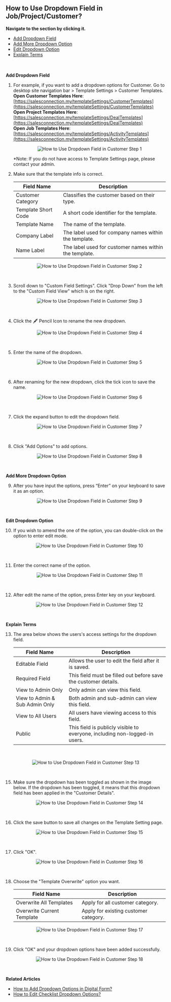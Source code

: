 ## How to Use Dropdown Field in Job/Project/Customer?

**Navigate to the section by clicking it.**<br>

- [Add Dropdown Field](#section1)<br>
- [Add More Dropdown Option](#section2)<br>
- [Edit Dropdown Option](#section3)<br>
- [Explain Terms](#section4)
<br><br><br>

**Add Dropdown Field**

   <a id="section1"></a>
1. For example, if you want to add a dropdown options for Customer. Go to desktop site navigation bar > Template Settings > Customer Templates.<br>
   **Open Customer Templates Here**: [https://salesconnection.my/templateSettings/CustomerTemplates](https://salesconnection.my/templateSettings/CustomerTemplates)<br>
   **Open Project Templates Here**: [https://salesconnection.my/templateSettings/DealTemplates](https://salesconnection.my/templateSettings/DealTemplates)<br>
   **Open Job Templates Here**: [https://salesconnection.my/templateSettings/ActivityTemplates](https://salesconnection.my/templateSettings/ActivityTemplates)<br>

   <p align="center">
     <img src="img/How_to_Use_Dropdown_Field_in_Customer_Step_1.png" alt="How to Use Dropdown Field in Customer Step 1">
   </p>

   *Note: If you do not have access to Template Settings page, please contact your admin.

2. Make sure that the template info is correct.<br>
   
    | Field Name| Description |
    |-------|---------|
    | Customer Category | Classifies the customer based on their type. |
    | Template Short Code | A short code identifier for the template. |
    | Template Name | The name of the template. |
    | Company Label| The label used for company names within the template. |
    | Name Label | The label used for customer names within the template. |
   
   <p align="center">
     <img src="img/How_to_Use_Dropdown_Field_in_Customer_Step_2.png" alt="How to Use Dropdown Field in Customer Step 2">
   </p><br>

3. Scroll down to "Custom Field Settings". Click "Drop Down" from the left to the "Custom Field View" which is on the right.<br>

   <p align="center">
     <img src="img/How_to_Use_Dropdown_Field_in_Customer_Step_3.png" alt="How to Use Dropdown Field in Customer Step 3">
   </p><br>
   
4. Click the 🖋️ Pencil Icon to rename the new dropdown.<br>

   <p align="center">
     <img src="img/How_to_Use_Dropdown_Field_in_Customer_Step_4.png" alt="How to Use Dropdown Field in Customer Step 4">
   </p><br>
  
5. Enter the name of the dropdown.<br>

   <p align="center">
     <img src="img/How_to_Use_Dropdown_Field_in_Customer_Step_5.png" alt="How to Use Dropdown Field in Customer Step 5">
   </p><br>

6. After renaming for the new dropdown, click the tick icon to save the name.<br>

   <p align="center">
     <img src="img/How_to_Use_Dropdown_Field_in_Customer_Step_6.png" alt="How to Use Dropdown Field in Customer Step 6">
   </p><br>
  
7. Click the expand button to edit the dropdown field.<br>

   <p align="center">
     <img src="img/How_to_Use_Dropdown_Field_in_Customer_Step_7.png" alt="How to Use Dropdown Field in Customer Step 7">
   </p><br>
  
8. Click "Add Options" to add options.<br>

   <p align="center">
     <img src="img/How_to_Use_Dropdown_Field_in_Customer_Step_8.png" alt="How to Use Dropdown Field in Customer Step 8">
   </p><br>
  
    <a id="section2"></a>

**Add More Dropdown Option**

9. After you have input the options, press “Enter” on your keyboard to save it as an option.<br>

   <p align="center">
     <img src="img/How_to_Use_Dropdown_Field_in_Customer_Step_9.png" alt="How to Use Dropdown Field in Customer Step 9">
   </p><br>
   
    <a id="section3"></a>

**Edit Dropdown Option**

10. If you wish to amend the one of the option, you can double-click on the option to enter edit mode.

    <p align="center">
      <img src="img/How_to_Use_Dropdown_Field_in_Customer_Step_10.png" alt="How to Use Dropdown Field in Customer Step 10">
    </p><br>

11. Enter the correct name of the option.

    <p align="center">
      <img src="img/How_to_Use_Dropdown_Field_in_Customer_Step_11.png" alt="How to Use Dropdown Field in Customer Step 11">
    </p><br>

12. After edit the name of the option, press Enter key on your keyboard.

    <p align="center">
      <img src="img/How_to_Use_Dropdown_Field_in_Customer_Step_12.png" alt="How to Use Dropdown Field in Customer Step 12">
   </p><br>

   <a id="section4"></a>

**Explain Terms**

13. The area below shows the users's access settings for the dropdown field.

    | Field Name| Description |
    |-------|---------|
    | Editable Field | Allows the user to edit the field after it is saved. |
    | Required Field | This field must be filled out before save the customer details. |
    | View to Admin Only | Only admin can view this field. |
    | View to Admin & Sub Admin Only| Both admin and sub-admin can view this field. |
    | View to All Users | All users have viewing access to this field. |
    | Public | This field is publicly visible to everyone, including non-logged-in users.|

<br>
    <p align="center">
      <img src="img/How_to_Use_Dropdown_Field_in_Customer_Step_13.png" alt="How to Use Dropdown Field in Customer Step 13">
    </p><br>   

15. Make sure the dropdown has been toggled as shown in the image below. If the dropdown has been toggled, it means that this dropdown field has been applied in the "Customer Details".<br>

    <p align="center">
      <img src="img/How_to_Use_Dropdown_Field_in_Customer_Step_14.png" alt="How to Use Dropdown Field in Customer Step 14">
    </p><br>

 16. Click the save button to save all changes on the Template Setting page.<br>

     <p align="center">
       <img src="img/How_to_Use_Dropdown_Field_in_Customer_Step_15.png" alt="How to Use Dropdown Field in Customer Step 15">
     </p><br>

 17. Click "OK".

     <p align="center">
       <img src="img/How_to_Use_Dropdown_Field_in_Customer_Step_16.png" alt="How to Use Dropdown Field in Customer Step 16">
     </p><br>

 18. Choose the "Template Overwrite" option you want.<br>

     | Field Name| Description |
     |-------|---------|
     | Overwrite All Templates | Apply for all customer category. |
     | Overwrite Current Template | Apply for existing customer category. |
    
     <p align="center">
       <img src="img/How_to_Use_Dropdown_Field_in_Customer_Step_17.png" alt="How to Use Dropdown Field in Customer Step 17">
     </p><br>

 19. Click "OK" and your dropdown options have been added successfully.<br>

     <p align="center">
       <img src="img/How_to_Use_Dropdown_Field_in_Customer_Step_18.png" alt="How to Use Dropdown Field in Customer Step 18">
     </p><br>


**Related Articles**<br>
- [How to Add Dropdown Options in Digital Form?](Add_Dropdown_Options_in_Digital_Form.md)
- [How to Edit Checklist Dropdown Options?](Edit_Checklist_Dropdown_Options.md)
